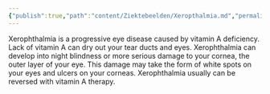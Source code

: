 ```yaml
---
{"publish":true,"path":"content/Ziektebeelden/Xeropthalmia.md","permalink":"/content/ziektebeelden/xeropthalmia/","title":"Xeropthalmia","tags":["Oogheelkunde"]}
---
```





Xerophthalmia is a progressive eye disease caused by vitamin A deficiency. Lack of vitamin A can dry out your tear ducts and eyes. Xerophthalmia can develop into night blindness or more serious damage to your cornea, the outer layer of your eye. This damage may take the form of white spots on your eyes and ulcers on your corneas. Xerophthalmia usually can be reversed with vitamin A therapy.

